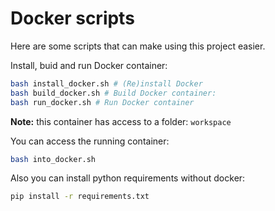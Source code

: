 # Docker scripts
Here are some scripts that can make using this project easier.

Install, buid and run Docker container:

```bash 
bash install_docker.sh # (Re)install Docker
bash build_docker.sh # Build Docker container:
bash run_docker.sh # Run Docker container
```
**Note:** this container has access to a folder: `workspace`

You can access the running container:
```bash
bash into_docker.sh
```

Also you can install python requirements without docker:
 ```bash
 pip install -r requirements.txt
 ```